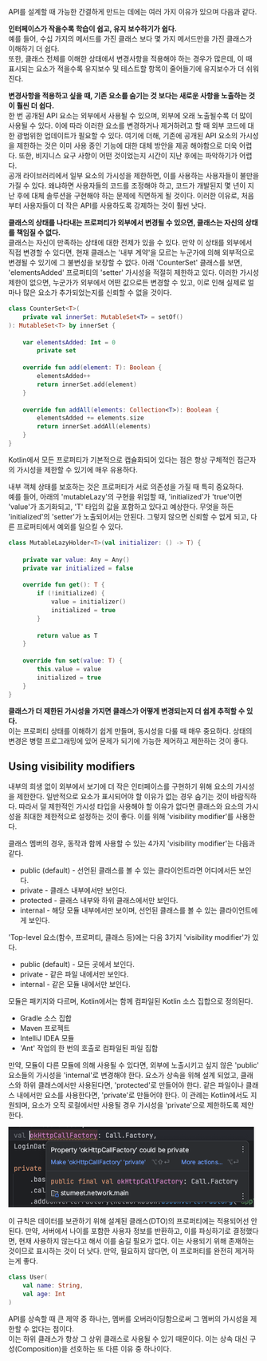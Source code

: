 API를 설계할 때 가능한 간결하게 만드는 데에는 여러 가지 이유가 있으며 다음과 같다. 

**인터페이스가 작을수록 학습이 쉽고, 유지 보수하기가 쉽다.**  
예를 들어, 수십 가지의 메서드를 가진 클래스 보다 몇 가지 메서드만을 가진 클래스가 이해하기 더 쉽다.  
또한, 클래스 전체를 이해한 상태에서 변경사항을 적용해야 하는 경우가 많은데, 이 때 표시되는 요소가 적을수록 유지보수 및 테스트할 항목이 줄어들기에 유지보수가 더 쉬워진다. 

**변경사항을 적용하고 싶을 때, 기존 요소를 숨기는 것 보다는 새로운 사항을 노출하는 것이 훨씬 더 쉽다.**  
한 번 공개된 API 요소는 외부에서 사용될 수 있으며, 외부에 오래 노출될수록 더 많이 사용될 수 있다. 
이에 따라 이러한 요소를 변경하거나 제거하려고 할 때 외부 코드에 대한 광범위한 업데이트가 필요할 수 있다.
여기에 더해, 기존에 공개된 API 요소의 가시성을 제한하는 것은 이미 사용 중인 기능에 대한 대체 방안을 제공 해야함으로 더욱 어렵다. 
또한, 비지니스 요구 사항이 어떤 것이었는지 시간이 지난 후에는 파악하기가 어렵다.  
공개 라이브러리에서 일부 요소의 가시성을 제한하면, 이를 사용하는 사용자들이 불만을 가질 수 있다. 
왜냐하면 사용자들의 코드를 조정해야 하고, 코드가 개발된지 몇 년이 지난 후에 대체 솔루션을 구현해야 하는 문제에 직면하게 될 것이다.
이러한 이유로, 처음부터 사용자들이 더 작은 API를 사용하도록 강제하는 것이 훨씬 낫다.

**클래스의 상태를 나타내는 프로퍼티가 외부에서 변경될 수 있으면, 클래스는 자신의 상태를 책임질 수 없다.**  
클래스는 자신이 만족하는 상태에 대한 전제가 있을 수 있다. 만약 이 상태를 외부에서 직접 변경할 수 있다면, 현재 클래스는 '내부 계약'을 모르는 누군가에 의해 외부적으로 변경될 수 있기에 그 불변성을 보장할 수 없다. 
아래 'CounterSet' 클래스를 보면, 'elementsAdded' 프로퍼티의 'setter' 가시성을 적절히 제한하고 있다. 
이러한 가시성 제한이 없으면, 누군가가 외부에서 어떤 값으로든 변경할 수 있고, 이로 인해 실제로 얼마나 많은 요소가 추가되었는지를 신뢰할 수 없을 것이다.

```kotlin
class CounterSet<T>(
    private val innerSet: MutableSet<T> = setOf()
): MutableSet<T> by innerSet {
    
    var elementsAdded: Int = 0
        private set
    
    override fun add(element: T): Boolean {
        elementsAdded++
        return innerSet.add(element)
    }
    
    override fun addAll(elements: Collection<T>): Boolean {
        elementsAdded += elements.size
        return innerSet.addAll(elements)
    }
}
```

Kotlin에서 모든 프로퍼티가 기본적으로 캡슐화되어 있다는 점은 항상 구체적인 접근자의 가시성을 제한할 수 있기에 매우 유용하다.

내부 객체 상태를 보호하는 것은 프로퍼티가 서로 의존성을 가질 때 특히 중요하다.  
예를 들어, 아래의 'mutableLazy'의 구현을 위임할 때, 'initialized'가 'true'이면 'value'가 초기화되고, 'T' 타입의 값을 포함하고 있다고 예상한다.
무엇을 하든 'initialized'의 'setter'가 노출되어서는 안된다. 그렇지 않으면 신뢰할 수 없게 되고, 다른 프로퍼티에서 예외를 일으킬 수 있다.

```kotlin
class MutableLazyHolder<T>(val initializer: () -> T) {
    
    private var value: Any = Any()
    private var initialized = false

    override fun get(): T {
        if (!initialized) {
            value = initializer()
            initialized = true
        }
        
        return value as T
    }
    
    override fun set(value: T) {
        this.value = value
        initialized = true
    }
}
```

**클래스가 더 제한된 가시성을 가지면 클래스가 어떻게 변경되는지 더 쉽게 추적할 수 있다.**  
이는 프로퍼티 상태를 이해하기 쉽게 만들며, 동시성을 다룰 때 매우 중요하다.
상태의 변경은 병렬 프로그래밍에 있어 문제가 되기에 가능한 제어하고 제한하는 것이 좋다.

## Using visibility modifiers

내부의 희생 없이 외부에서 보기에 더 작은 인터페이스를 구현하기 위해 요소의 가시성을 제한한다.
일반적으로 요소가 표시되어야 할 이유가 없는 경우 숨기는 것이 바람직하다.
따라서 덜 제한적인 가시성 타입을 사용해야 할 이유가 없다면 클래스와 요소의 가시성을 최대한 제한적으로 설정하는 것이 좋다.
이를 위해 'visibility modifier'를 사용한다.

클래스 멤버의 경우, 동작과 함께 사용할 수 있는 4가지 'visibility modifier'는 다음과 같다.

- public (default) - 선언된 클래스를 볼 수 있는 클라이언트라면 어디에서든 보인다.
- private - 클래스 내부에서만 보인다.
- protected - 클래스 내부와 하위 클래스에서만 보인다.
- internal - 해당 모듈 내부에서만 보이며, 선언된 클래스를 볼 수 있는 클라이언트에게 보인다.

'Top-level 요소(함수, 프로퍼티, 클래스 등)에는 다음 3가지 'visibility modifier'가 있다.

- public (default) - 모든 곳에서 보인다.
- private - 같은 파일 내에서만 보인다.
- internal - 같은 모듈 내에서만 보인다.

모듈은 패키지와 다르며, Kotlin에서는 함께 컴파일된 Kotlin 소스 집합으로 정의된다.

- Gradle 소스 집합
- Maven 프로젝트
- IntelliJ IDEA 모듈
- 'Ant' 작업의 한 번의 호출로 컴파일된 파일 집합

만약, 모듈이 다른 모듈에 의해 사용될 수 있다면, 외부에 노출시키고 싶지 않은 'public' 요소들의 가시성을 'internal'로 변경해야 한다.
요소가 상속을 위해 설계 되었고, 클래스와 하위 클래스에서만 사용된다면, 'protected'로 만들어야 한다.
같은 파일이나 클래스 내에서만 요소를 사용한다면, 'private'로 만들어야 한다.
이 관례는 Kotlin에서도 지원되며, 요소가 오직 로컬에서만 사용될 경우 가시성을 'private'으로 제한하도록 제안한다.

![img.png](visibility_private.png)

이 규칙은 데이터를 보관하기 위해 설계된 클래스(DTO)의 프로퍼티에는 적용되어선 안된다.
만약, 서버에서 나이를 포함한 사용자 정보를 반환하고, 이를 파싱하기로 결정했다면, 현재 사용하지 않는다고 해서 이를 숨길 필요가 없다.
이는 사용되기 위해 존재하는 것이므로 표시하는 것이 더 낫다. 만약, 필요하지 않다면, 이 프로퍼티를 완전히 제거하는게 좋다.

```kotlin
class User(
    val name: String,
    val age: Int
)
```

API를 상속할 때 큰 제약 중 하나는, 멤버를 오버라이딩함으로써 그 멤버의 가시성을 제한할 수 없다는 점이다.  
이는 하위 클래스가 항상 그 상위 클래스로 사용될 수 있기 때문이다. 이는 상속 대신 구성(Composition)을 선호하는 또 다른 이유 중 하나이다.